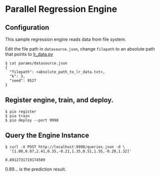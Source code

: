 # Parallel Regression Engine

## Configuration

This sample regression engine reads data from file system.

Edit the file path in `datasource.json`, change `filepath` to an absolute path that points to
[lr_data.py](../data/lr_data.txt)

```
$ cat params/datasource.json
{
  "filepath": <absolute_path_to_lr_data.txt>,
  "k": 3,
  "seed": 9527
}

```

## Register engine, train, and deploy.

```
$ pio register
$ pio train
$ pio deploy --port 9998
```

## Query the Engine Instance

```
$ curl -X POST http://localhost:9998/queries.json -d \
  '[1.80,0.87,2.41,0.35,-0.21,1.35,0.51,1.55,-0.20,1.32]'

0.8912731719174509
```

0.89... is the prediction result.
